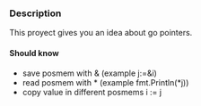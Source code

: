 ### Description

This proyect gives you an idea about go pointers.

####  Should know
- save posmem with & (example j:=&i)
- read posmem with * (example fmt.Println(*j))
- copy value in different posmems i := j